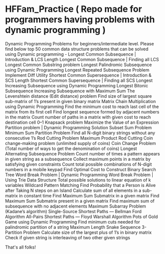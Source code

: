 # HFFam_Practice ( Repo made for programmers having problems with dynamic programming )
Dynamic Programming Problems for beginners/intermediate level.
Please find below top 50 common data structure problems that can be solved using Dynamic programming -
Longest Common Subsequence | Introduction & LCS Length
Longest Common Subsequence | Finding all LCS
Longest Common Substring problem
Longest Palindromic Subsequence using Dynamic Programming
Longest Repeated Subsequence Problem
Implement Diff Utility
Shortest Common Supersequence | Introduction & SCS Length
Shortest Common Supersequence | Finding all SCS
Longest Increasing Subsequence using Dynamic Programming
Longest Bitonic Subsequence
Increasing Subsequence with Maximum Sum
The Levenshtein distance (Edit distance) problem
Find size of largest square sub-matrix of 1’s present in given binary matrix
Matrix Chain Multiplication using Dynamic Programming
Find the minimum cost to reach last cell of the matrix from its first cell
Find longest sequence formed by adjacent numbers in the matrix
Count number of paths in a matrix with given cost to reach destination cell
0–1 Knapsack problem
Maximize the Value of an Expression
Partition problem | Dynamic Programming Solution
Subset Sum Problem
Minimum Sum Partition Problem
Find all N-digit binary strings without any consecutive 1’s
Rod Cutting Problem
Maximum Product Rod Cutting
Coin change-making problem (unlimited supply of coins)
Coin Change Problem (Total number of ways to get the denomination of coins)
Longest Alternating Subsequence Problem
Count number of times a pattern appears in given string as a subsequence
Collect maximum points in a matrix by satisfying given constraints
Count total possible combinations of N-digit numbers in a mobile keypad
Find Optimal Cost to Construct Binary Search Tree
Word Break Problem | Dynamic Programming
Word Break Problem | Using Trie Data Structure
Total possible solutions to linear equation of k variables
Wildcard Pattern Matching
Find Probability that a Person is Alive after Taking N steps on an Island
Calculate sum of all elements in a sub-matrix in constant time
Find Maximum Sum Submatrix in a given matrix
Find Maximum Sum Submatrix present in a given matrix
Find maximum sum of subsequence with no adjacent elements
Maximum Subarray Problem (Kadane’s algorithm)
Single-Source Shortest Paths — Bellman Ford Algorithm
All-Pairs Shortest Paths — Floyd Warshall Algorithm
Pots of Gold Game using Dynamic Programming
Find minimum cuts needed for palindromic partition of a string
Maximum Length Snake Sequence
3-Partition Problem
Calculate size of the largest plus of 1’s in binary matrix
Check if given string is interleaving of two other given strings

That's all folks!
